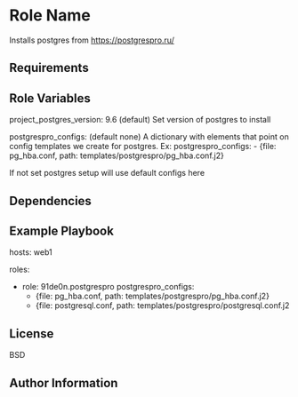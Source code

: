 Role Name
=========

Installs postgres from https://postgrespro.ru/  

Requirements
------------



Role Variables
--------------


project_postgres_version: 9.6 (default)
  Set version of postgres to install

postgrespro_configs: (default none)
  A dictionary with elements that point on config templates we create for postgres.
  Ex:
  postgrespro_configs:
    - {file: pg_hba.conf, path: templates/postgrespro/pg_hba.conf.j2}

  If not set postgres setup will use default configs here



Dependencies
------------

Example Playbook
----------------
hosts: web1

roles:
  - role: 91de0n.postgrespro
    postgrespro_configs:
      - {file: pg_hba.conf, path: templates/postgrespro/pg_hba.conf.j2}
      - {file: postgresql.conf, path: templates/postgrespro/postgresql.conf.j2

License
-------

BSD

Author Information
------------------
